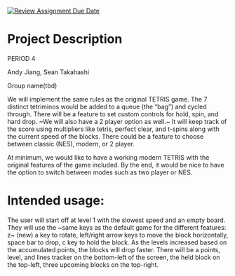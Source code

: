 [![Review Assignment Due Date](https://classroom.github.com/assets/deadline-readme-button-22041afd0340ce965d47ae6ef1cefeee28c7c493a6346c4f15d667ab976d596c.svg)](https://classroom.github.com/a/YxXKqIeT)
# Project Description

PERIOD 4

Andy Jiang, Sean Takahashi

Group name(tbd)

We will implement the same rules as the original TETRIS game. The 7 distinct tetriminos would be added to a queue (the “bag”) and cycled through. There will be a feature to set custom controls for hold, spin, and hard drop. ~We will also have a 2 player option as well.~ It will keep track of the score using multipliers like tetris, perfect clear, and t-spins along with the current speed of the blocks. There could be a feature to choose between classic (NES), modern, or 2 player.

At minimum, we would like to have a working modern TETRIS with the original features of the game included. By the end, it would be nice to have the option to switch between modes such as two player or NES.

# Intended usage:

The user will start off at level 1 with the slowest speed and an empty board. They will use the ~same keys as the default game for the different features: z~ (new) a key to rotate, left/right arrow keys to move the block horizontally, space bar to drop, c key to hold the block. As the levels increased based on the accumulated points, the blocks will drop faster. There will be a points, level, and lines tracker on the bottom-left of the screen, the held block on the top-left, three upcoming blocks on the top-right.   

